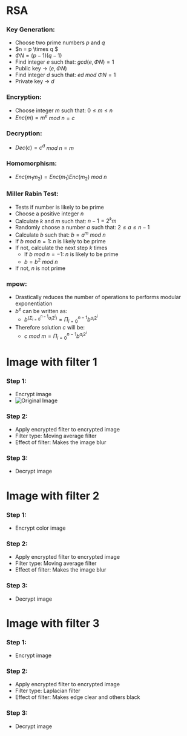 # RSA
### Key Generation:
- Choose two prime numbers $p$ and $q$
- $n = p \times q $
- $\Phi N = (p-1)(q-1)$
- Find integer $e$ such that: $gcd(e, \Phi N) = 1$ 
- Public key &rarr; $(e, \Phi N)$
- Find integer $d$ such that:  $ed$ $mod$ $\Phi N = 1$
- Private key &rarr; $d$
### Encryption:
- Choose integer $m$ such that: $0 \leq m \leq n$
- $Enc(m) = m^e$ $mod$ $n = c$
### Decryption:
- $Dec(c) = c^d$ $mod$ $n = m$
### Homomorphism:
- $Enc(m_1m_2) = Enc(m_1)Enc(m_2)$ $mod$ $n$
### Miller Rabin Test:
 - Tests if number is likely to be prime
 - Choose a positive integer $n$
 - Calculate $k$ and $m$ such that: $n - 1 = 2^k m$
 - Randomly choose a number $a$ such that: $2 \leq a \leq n-1$
 - Calculate $b$ such that: $b = a^m$ $mod$ $n$
 - If $b$ $mod$ $n = 1$: $n$ is likely to be prime
 - If not, calculate the next step $k$ times
   - If $b$ $mod$ $n = -1$: $n$ is likely to be prime
   - $b = b^2$ $mod$ $n$
- If not, $n$ is not prime
### mpow:
- Drastically reduces the number of operations to performs modular exponentiation
- $b^e$ can be written as: 
  - $b^{(\Sigma ^{n-1}_{i = 0}a_i2^i)}  = \Pi _{i = 0}^{n-1}b^{a_i2^i}$
- Therefore solution  $c$  will be:  
   - $c$ $mod$ $m = \Pi _{i = 0}^{n-1}b^{a_i2^i}$
 
 # Image with filter 1
 ### Step 1:
  - Encrypt image
  - ![Original Image](/GithubImage/ImagewFilter1.png)
 ### Step 2:
  - Apply encrypted filter to encrypted image
  - Filter type: Moving average filter
  - Effect of filter: Makes the image blur
 ### Step 3:
  - Decrypt image
 
  # Image with filter 2
 ### Step 1:
  - Encrypt color image
 ### Step 2:
  - Apply encrypted filter to encrypted image
  - Filter type: Moving average filter
  - Effect of filter: Makes the image blur
 ### Step 3:
  - Decrypt image
 
 # Image with filter 3
 ### Step 1:
  - Encrypt image
 ### Step 2:
  - Apply encrypted filter to encrypted image
  - Filter type: Laplacian filter
  - Effect of filter: Makes edge clear and others black
 ### Step 3:
  - Decrypt image
